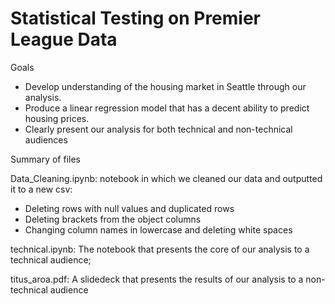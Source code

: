 # Statistical Testing on Premier League Data

Goals
* Develop understanding of the housing market in Seattle through our analysis.
* Produce a linear regression model that has a decent ability to predict housing prices.
* Clearly present our analysis for both technical and non-technical audiences

Summary of files

Data_Cleaning.ipynb: notebook in which we cleaned our data and outputted it to a new csv:
* Deleting rows with null values and duplicated rows
* Deleting brackets from the object columns 
* Changing column names in lowercase and deleting white spaces  

technical.ipynb: The notebook that presents the core of our analysis to a technical audience;

titus_aroa.pdf: A slidedeck that presents the results of our analysis to a non-technical audience
